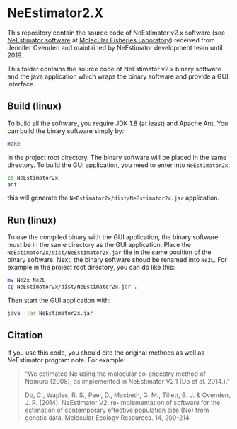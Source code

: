 
# NeEstimator2.X

This repository contain the source code of NeEstimator v2.x software (see
[NeEstimator software](http://www.molecularfisherieslaboratory.com.au/neestimator-software/)
at [Molecular Fisheries Laboratory](http://www.molecularfisherieslaboratory.com.au/))
received from Jennifer Ovenden and maintained by NeEstimator development team
until 2019.

This folder contains the source code of NeEstimator v2.x binary software and the
java application which wraps the binary software and provide a GUI interface.

## Build (linux)

To build all the software, you require JDK 1.8 (at least) and Apache Ant. You can
build the binary software simply by:

```bash
make
```

In the project root directory. The binary software will be placed in the same
directory.
To build the GUI application, you need to enter into `NeEstimator2x`:

```bash
cd NeEstimator2x
ant
```

this will generate the `NeEstimator2x/dist/NeEstimator2x.jar` application.

## Run (linux)

To use the compiled binary with the GUI application, the binary software must be
in the same directory as the GUI application. Place the `NeEstimator2x/dist/NeEstimator2x.jar` file in the same position of the binary software. Next, the
binary software shoud be renamed into `Ne2L`. For example in the project root directory, you can do like this:

```bash
mv Ne2x Ne2L
cp NeEstimator2x/dist/NeEstimator2x.jar .
```

Then start the GUI application with:

```bash
java -jar NeEstimator2x.jar
```

## Citation

If you use this code, you should cite the original methods as well as NeEstimator
program note. For example:

> “We estimated Ne using the molecular co-ancestry method of Nomura (2008),
> as implemented in NeEstimator V2.1 (Do et al. 2014.).”
>
> Do, C., Waples, R. S., Peel, D., Macbeth, G. M., Tillett, B. J. & Ovenden,
> J. R. (2014). NeEstimator V2: re-implementation of software for the
> estimation of contemporary effective population size (Ne) from genetic data.
> Molecular Ecology Resources. 14, 209-214.
